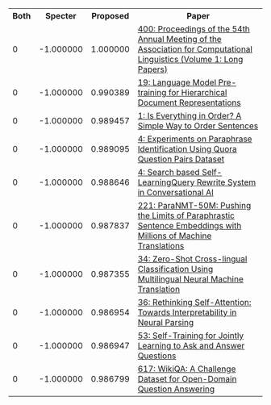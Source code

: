 <html><table><tr>
<th>Both</th>
<th>Specter</th>
<th>Proposed</th>
<th>Paper</th>
</tr>
<tr>
<td>0</td>
<td>-1.000000</td>
<td>1.000000</td>
<td><a href="https://www.semanticscholar.org/paper/3a29aa4eff48624752c07059a44d3288a678c8ab">400: Proceedings of the 54th Annual Meeting of the Association for Computational Linguistics (Volume 1: Long Papers)</a></td>
</tr>
<tr>
<td>0</td>
<td>-1.000000</td>
<td>0.990389</td>
<td><a href="https://www.semanticscholar.org/paper/ba69c46c62b525941e91d0788d20b6ef91847cc4">19: Language Model Pre-training for Hierarchical Document Representations</a></td>
</tr>
<tr>
<td>0</td>
<td>-1.000000</td>
<td>0.989457</td>
<td><a href="https://www.semanticscholar.org/paper/e8267569b7a1af840a3e0f6b58590549104d95fe">1: Is Everything in Order? A Simple Way to Order Sentences</a></td>
</tr>
<tr>
<td>0</td>
<td>-1.000000</td>
<td>0.989095</td>
<td><a href="https://www.semanticscholar.org/paper/00dcab5581dbbab2fee67964f03a1fc5e674f52c">4: Experiments on Paraphrase Identification Using Quora Question Pairs Dataset</a></td>
</tr>
<tr>
<td>0</td>
<td>-1.000000</td>
<td>0.988646</td>
<td><a href="https://www.semanticscholar.org/paper/99e8961f0cc75643dd867fe05798e8f120f4ea83">4: Search based Self-LearningQuery Rewrite System in Conversational AI</a></td>
</tr>
<tr>
<td>0</td>
<td>-1.000000</td>
<td>0.987837</td>
<td><a href="https://www.semanticscholar.org/paper/7262bc3674c4c063526eaf4d2dcf54eecea7bf77">221: ParaNMT-50M: Pushing the Limits of Paraphrastic Sentence Embeddings with Millions of Machine Translations</a></td>
</tr>
<tr>
<td>0</td>
<td>-1.000000</td>
<td>0.987355</td>
<td><a href="https://www.semanticscholar.org/paper/1f715fbecfa66968181ea78d506c8dc0a93c7ae4">34: Zero-Shot Cross-lingual Classification Using Multilingual Neural Machine Translation</a></td>
</tr>
<tr>
<td>0</td>
<td>-1.000000</td>
<td>0.986954</td>
<td><a href="https://www.semanticscholar.org/paper/8ed9254d93f540fdc922718fa4df47108f6f9df2">36: Rethinking Self-Attention: Towards Interpretability in Neural Parsing</a></td>
</tr>
<tr>
<td>0</td>
<td>-1.000000</td>
<td>0.986947</td>
<td><a href="https://www.semanticscholar.org/paper/a1e79bc3717486b311488bc67b319b3f6a44da14">53: Self-Training for Jointly Learning to Ask and Answer Questions</a></td>
</tr>
<tr>
<td>0</td>
<td>-1.000000</td>
<td>0.986799</td>
<td><a href="https://www.semanticscholar.org/paper/f53e2ae46470b89cd1ce6e3bf1d60d9c59722ce1">617: WikiQA: A Challenge Dataset for Open-Domain Question Answering</a></td>
</tr>
</table></html>
